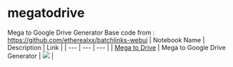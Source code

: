 # megatodrive
Mega to Google Drive Generator
Base code from : https://github.com/etherealxx/batchlinks-webui
| Notebook Name | Description | Link |
| --- | --- | --- |
| [Mega to Drive](https://github.com/sevunk/megatodrive) | Mega to Google Drive Generator | [![](https://img.shields.io/static/v1?message=Open%20in%20Colab&logo=googlecolab&labelColor=5c5c5c&color=0f80c1&label=%20&style=flat)](https://colab.research.google.com/github/sevunk/megatodrive/blob/main/megatodrive.ipynb) |
